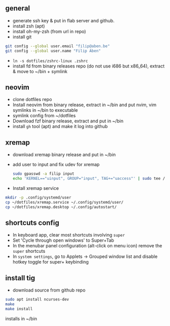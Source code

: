 ## general

- generate ssh key & put in flab server and github.
- install zsh (apt)
- install oh-my-zsh (from url in repo)
- install git

```bash
git config --global user.email "filip@aben.be"
git config --global user.name "Filip Aben"

```

- `ln -s dotfiles/zshrc-linux .zshrc`
- install fd from binary releases repo (do not use i686 but x86_64), extract & move to ~/bin + symlink

## neovim

- clone dotfiles repo
- Install neovim from binary release, extract in ~/bin and put nvim, vim symlinks in ~/bin to executable
- symlink config from ~/dotfiles
- Download fzf binary release, extract and put in ~/bin
- install `gh` tool (apt) and make it log into github

## xremap

- download xremap binary release and put in ~/bin
- add user to input and fix udev for xremap

    ```sh
    sudo gpasswd -a filip input
    echo 'KERNEL=="uinput", GROUP="input", TAG+="uaccess"' | sudo tee /etc/udev/rules.d/input.rules
    ```
- Install xremap service

```bash
mkdir -p .config/systemd/user
cp ~/dotfiles/xremap.service ~/.config/systemd/user/
cp ~/dotfiles/xremap.desktop ~/.config/autostart/
```
## shortcuts config

- In keyboard app, clear most shortcuts involving `super`
- Set 'Cycle through open windows' to Super+Tab
- In the menubar panel configuration (alt-click on menu icon) remove the `super` shortcuts
- In `system settings`, go to Applets -> Grouped window list and disable hotkey toggle for super+<number> keybinding

## install tig

- download source from github repo

```bash
sudo apt install ncurses-dev
make
make install
```
installs in ~/bin


